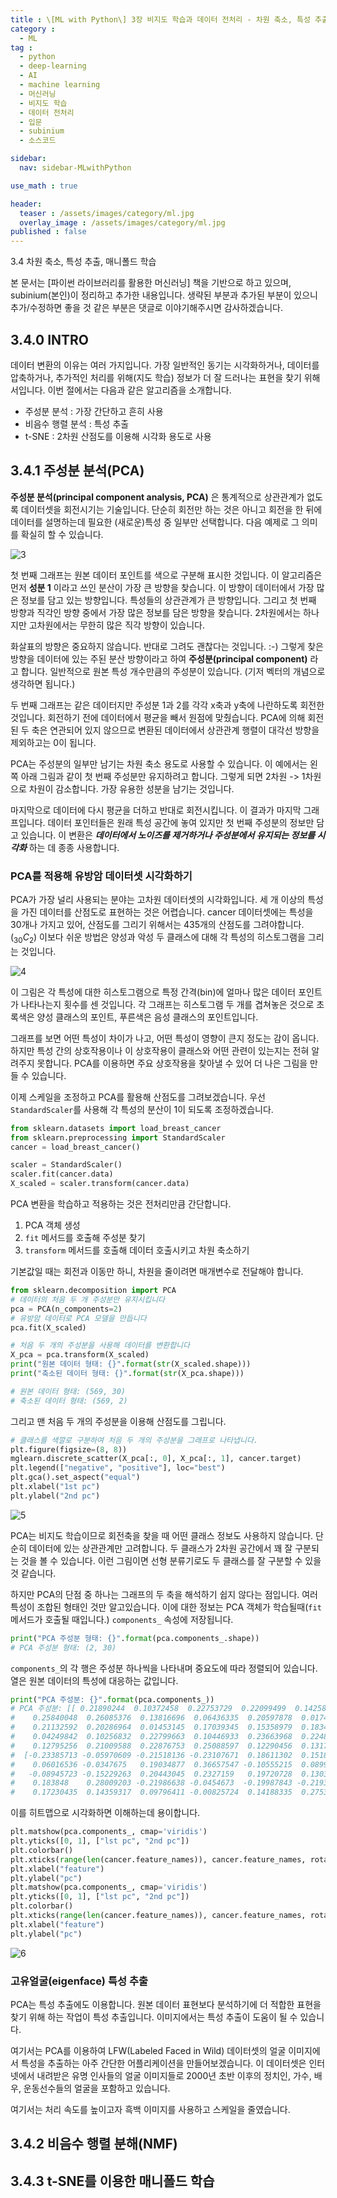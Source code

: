 ```yaml
---
title : \[ML with Python\] 3장 비지도 학습과 데이터 전처리 - 차원 축소, 특성 추출, 매니폴드 학습
category :
  - ML
tag :
  - python
  - deep-learning
  - AI
  - machine learning
  - 머신러닝
  - 비지도 학습
  - 데이터 전처리
  - 입문
  - subinium
  - 소스코드

sidebar:
  nav: sidebar-MLwithPython

use_math : true

header:
  teaser : /assets/images/category/ml.jpg
  overlay_image : /assets/images/category/ml.jpg
published : false
---
```


3.4 차원 축소, 특성 추출, 매니폴드 학습

본 문서는 [파이썬 라이브러리를 활용한 머신러닝] 책을 기반으로 하고 있으며, subinium(본인)이 정리하고 추가한 내용입니다. 생략된 부분과 추가된 부분이 있으니 추가/수정하면 좋을 것 같은 부분은 댓글로 이야기해주시면 감사하겠습니다.

## 3.4.0 INTRO

데이터 변환의 이유는 여러 가지입니다.
가장 일반적인 동기는 시각화하거나, 데이터를 압축하거나, 추가적인 처리를 위해(지도 학습) 정보가 더 잘 드러나는 표현을 찾기 위해서입니다.
이번 절에서는 다음과 같은 알고리즘을 소개합니다.

- 주성분 분석 : 가장 간단하고 흔히 사용
- 비음수 행렬 분석 : 특성 추출
- t-SNE : 2차원 산점도를 이용해 시각화 용도로 사용

## 3.4.1 주성분 분석(PCA)

**주성분 분석(principal component analysis, PCA)** 은 통계적으로 상관관계가 없도록 데이터셋을 회전시기는 기술입니다.
단순히 회전만 하는 것은 아니고 회전을 한 뒤에 데이터를 설명하는데 필요한 (새로운)특성 중 일부만 선택합니다.
다음 예제로 그 의미를 확실히 할 수 있습니다.

![3](https://i.imgur.com/dRAtKnq.png)

첫 번째 그래프는 원본 데이터 포인트를 색으로 구분해 표시한 것입니다. 이 알고리즘은 먼저 **성분 1** 이라고 쓰인 분산이 가장 큰 방향을 찾습니다.
이 방향이 데이터에서 가장 많은 정보를 담고 있는 방향입니다. 특성들의 상관관계가 큰 방향입니다.
그리고 첫 번째 방향과 직각인 방향 중에서 가장 많은 정보를 담은 방향을 찾습니다.
2차원에서는 하나지만 고차원에서는 무한히 많은 직각 방향이 있습니다.

화살표의 방향은 중요하지 않습니다. 반대로 그려도 괜찮다는 것입니다. :-)
그렇게 찾은 방향을 데이터에 있는 주된 분산 방향이라고 하여 **주성분(principal component)** 라고 합니다. 일반적으로 원본 특성 개수만큼의 주성분이 있습니다. (기저 벡터의 개념으로 생각하면 됩니다.)

두 번째 그래프는 같은 데이터지만 주성분 1과 2를 각각 x축과 y축에 나란하도록 회전한 것입니다. 회전하기 전에 데이터에서 평균을 빼서 원점에 맞췄습니다. PCA에 의해 회전된 두 축은 연관되어 있지 않으므로 변환된 데이터에서 상관관계 행렬이 대각선 방향을 제외하고는 0이 됩니다.

PCA는 주성분의 일부만 남기는 차원 축소 용도로 사용할 수 있습니다. 이 예에서는 왼쪽 아래 그림과 같이 첫 번째 주성분만 유지하려고 합니다. 그렇게 되면 2차원 -> 1차원으로 차원이 감소합니다. 가장 유용한 성분을 남기는 것입니다.

마지막으로 데이터에 다시 평균을 더하고 반대로 회전시킵니다. 이 결과가 마지막 그래프입니다.
데이터 포인터들은 원래 특성 공간에 놓여 있지만 첫 번째 주성분의 정보만 담고 있습니다.
이 변환은 ***데이터에서 노이즈를 제거하거나 주성분에서 유지되는 정보를 시각화*** 하는 데 종종 사용합니다.

### PCA를 적용해 유방암 데이터셋 시각화하기

PCA가 가장 널리 사용되는 분야는 고차원 데이터셋의 시각화입니다.
세 개 이상의 특성을 가진 데이터를 산점도로 표현하는 것은 어렵습니다.
cancer 데이터셋에는 특성을 30개나 가지고 있어, 산점도를 그리기 위해서는 435개의 산점도를 그려야합니다. ($_{30}C_{2}$)
이보다 쉬운 방법은 양성과 악성 두 클래스에 대해 각 특성의 히스토그램을 그리는 것입니다.

![4](https://i.imgur.com/DwrZtc3.png)

이 그림은 각 특성에 대한 히스토그램으로 특정 간격(bin)에 얼마나 많은 데이터 포인트가 나타나는지 횟수를 센 것입니다.
각 그래프는 히스토그램 두 개를 겹쳐놓은 것으로 초록색은 양성 클래스의 포인트, 푸른색은 음성 클래스의 포인트입니다.

그래프를 보면 어떤 특성이 차이가 나고, 어떤 특성이 영향이 큰지 정도는 감이 옵니다.
하지만 특성 간의 상호작용이나 이 상호작용이 클래스와 어떤 관련이 있는지는 전혀 알려주지 못합니다.
PCA를 이용하면 주요 상호작용을 찾아낼 수 있어 더 나은 그림을 만들 수 있습니다.

이제 스케일을 조정하고 PCA를 활용해 산점도를 그려보겠습니다.
우선 `StandardScaler`를 사용해 각 특성의 분산이 1이 되도록 조정하겠습니다.

``` python
from sklearn.datasets import load_breast_cancer
from sklearn.preprocessing import StandardScaler
cancer = load_breast_cancer()

scaler = StandardScaler()
scaler.fit(cancer.data)
X_scaled = scaler.transform(cancer.data)
```

PCA 변환을 학습하고 적용하는 것은 전처리만큼 간단합니다.

1. PCA 객체 생성
2. `fit` 메서드를 호출해 주성분 찾기
3. `transform` 메서드를 호출해 데이터 호출시키고 차원 축소하기

기본값일 때는 회전과 이동만 하니, 차원을 줄이려면 매개변수로 전달해야 합니다.

``` python
from sklearn.decomposition import PCA
# 데이터의 처음 두 개 주성분만 유지시킵니다
pca = PCA(n_components=2)
# 유방암 데이터로 PCA 모델을 만듭니다
pca.fit(X_scaled)

# 처음 두 개의 주성분을 사용해 데이터를 변환합니다
X_pca = pca.transform(X_scaled)
print("원본 데이터 형태: {}".format(str(X_scaled.shape)))
print("축소된 데이터 형태: {}".format(str(X_pca.shape)))

# 원본 데이터 형태: (569, 30)
# 축소된 데이터 형태: (569, 2)
```

그리고 맨 처음 두 개의 주성분을 이용해 산점도를 그립니다.

``` python
# 클래스를 색깔로 구분하여 처음 두 개의 주성분을 그래프로 나타냅니다.
plt.figure(figsize=(8, 8))
mglearn.discrete_scatter(X_pca[:, 0], X_pca[:, 1], cancer.target)
plt.legend(["negative", "positive"], loc="best")
plt.gca().set_aspect("equal")
plt.xlabel("1st pc")
plt.ylabel("2nd pc")
```

![5](https://i.imgur.com/WnAafLV.png)

PCA는 비지도 학습이므로 회전축을 찾을 때 어떤 클래스 정보도 사용하지 않습니다. 단순히 데이터에 있는 상관관계만 고려합니다.
두 클래스가 2차원 공간에서 꽤 잘 구분되는 것을 볼 수 있습니다.
이런 그림이면 선형 분류기로도 두 클래스를 잘 구분할 수 있을 것 같습니다.

하지만 PCA의 단점 중 하나는 그래프의 두 축을 해석하기 쉽지 않다는 점입니다.
여러 특성이 조합된 형태인 것만 알고있습니다. 이에 대한 정보는 PCA 객체가 학습될때(`fit` 메서드가 호출될 때입니다.) `components_` 속성에 저장됩니다.

``` python
print("PCA 주성분 형태: {}".format(pca.components_.shape))
# PCA 주성분 형태: (2, 30)
```

`components_`의 각 행은 주성분 하나씩을 나타내며 중요도에 따라 정렬되어 있습니다.
열은 원본 데이터의 특성에 대응하는 값입니다.

``` python
print("PCA 주성분: {}".format(pca.components_))
# PCA 주성분: [[ 0.21890244  0.10372458  0.22753729  0.22099499  0.14258969  0.23928535
#    0.25840048  0.26085376  0.13816696  0.06436335  0.20597878  0.01742803
#    0.21132592  0.20286964  0.01453145  0.17039345  0.15358979  0.1834174
#    0.04249842  0.10256832  0.22799663  0.10446933  0.23663968  0.22487053
#    0.12795256  0.21009588  0.22876753  0.25088597  0.12290456  0.13178394]
#  [-0.23385713 -0.05970609 -0.21518136 -0.23107671  0.18611302  0.15189161
#    0.06016536 -0.0347675   0.19034877  0.36657547 -0.10555215  0.08997968
#   -0.08945723 -0.15229263  0.20443045  0.2327159   0.19720728  0.13032156
#    0.183848    0.28009203 -0.21986638 -0.0454673  -0.19987843 -0.21935186
#    0.17230435  0.14359317  0.09796411 -0.00825724  0.14188335  0.27533947]]
```

이를 히트맵으로 시각화하면 이해하는데 용이합니다.

``` python
plt.matshow(pca.components_, cmap='viridis')
plt.yticks([0, 1], ["lst pc", "2nd pc"])
plt.colorbar()
plt.xticks(range(len(cancer.feature_names)), cancer.feature_names, rotation=60, ha='left')
plt.xlabel("feature")
plt.ylabel("pc")
plt.matshow(pca.components_, cmap='viridis')
plt.yticks([0, 1], ["lst pc", "2nd pc"])
plt.colorbar()
plt.xticks(range(len(cancer.feature_names)), cancer.feature_names, rotation=60, ha='left')
plt.xlabel("feature")
plt.ylabel("pc")
```

![6](https://i.imgur.com/QRAxEQU.png)

### 고유얼굴(eigenface) 특성 추출

PCA는 특성 추출에도 이용합니다. 원본 데이터 표현보다 분석하기에 더 적합한 표현을 찾기 위해 하는 작업이 특성 추출입니다. 이미지에서는 특성 추출이 도움이 될 수 있습니다.

여기서는 PCA를 이용하여 LFW(Labeled Faced in Wild) 데이터셋의 얼굴 이미지에서 특성을 추출하는 아주 간단한 어플리케이션을 만들어보겠습니다.
이 데이터셋은 인터넷에서 내려받은 유명 인사들의 얼굴 이미지들로 2000년 초반 이후의 정치인, 가수, 배우, 운동선수들의 얼굴을 포함하고 있습니다.

여기서는 처리 속도를 높이고자 흑백 이미지를 사용하고 스케일을 줄였습니다.

## 3.4.2 비음수 행렬 분해(NMF)

## 3.4.3 t-SNE를 이용한 매니폴드 학습
